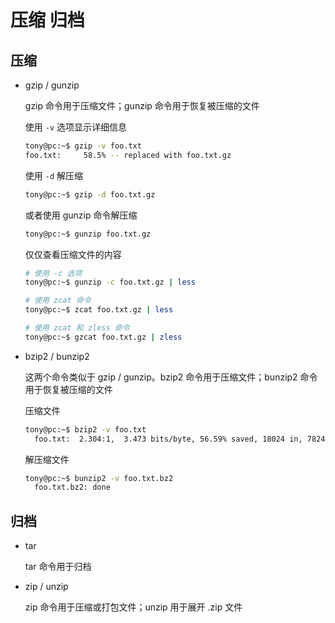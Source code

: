 # 压缩 归档

## 压缩

- gzip / gunzip

    gzip 命令用于压缩文件；gunzip 命令用于恢复被压缩的文件

    使用 `-v` 选项显示详细信息

    ```bash
    tony@pc:~$ gzip -v foo.txt
    foo.txt:	 58.5% -- replaced with foo.txt.gz
    ```

    使用 `-d` 解压缩

    ```bash
    tony@pc:~$ gzip -d foo.txt.gz
    ```

    或者使用 gunzip 命令解压缩

    ```bash
    tony@pc:~$ gunzip foo.txt.gz
    ```

    仅仅查看压缩文件的内容

    ```bash
    # 使用 -c 选项
    tony@pc:~$ gunzip -c foo.txt.gz | less

    # 使用 zcat 命令
    tony@pc:~$ zcat foo.txt.gz | less

    # 使用 zcat 和 zless 命令
    tony@pc:~$ gzcat foo.txt.gz | zless
    ```

- bzip2 / bunzip2

    这两个命令类似于 gzip / gunzip。bzip2 命令用于压缩文件；bunzip2 命令用于恢复被压缩的文件

    压缩文件

    ```bash
    tony@pc:~$ bzip2 -v foo.txt
      foo.txt:  2.304:1,  3.473 bits/byte, 56.59% saved, 18024 in, 7824 out.
    ```

    解压缩文件

    ```bash
    tony@pc:~$ bunzip2 -v foo.txt.bz2
      foo.txt.bz2: done
    ```

## 归档

- tar

    tar 命令用于归档

- zip / unzip

    zip 命令用于压缩或打包文件；unzip 用于展开 .zip 文件